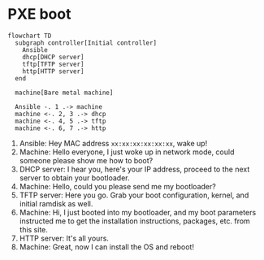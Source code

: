 # PXE boot

```mermaid
flowchart TD
  subgraph controller[Initial controller]
    Ansible
    dhcp[DHCP server]
    tftp[TFTP server]
    http[HTTP server]
  end

  machine[Bare metal machine]

  Ansible -. 1 .-> machine
  machine <-. 2, 3 .-> dhcp
  machine <-. 4, 5 .-> tftp
  machine <-. 6, 7 .-> http
```

1. Ansible: Hey MAC address `xx:xx:xx:xx:xx:xx`, wake up!
2. Machine: Hello everyone, I just woke up in network mode, could someone please show me how to boot?
3. DHCP server: I hear you, here's your IP address, proceed to the next server to obtain your bootloader.
4. Machine: Hello, could you please send me my bootloader?
5. TFTP server: Here you go. Grab your boot configuration, kernel, and initial ramdisk as well.
6. Machine: Hi, I just booted into my bootloader, and my boot parameters instructed me to get the installation instructions, packages, etc. from this site.
7. HTTP server: It's all yours.
8. Machine: Great, now I can install the OS and reboot!
